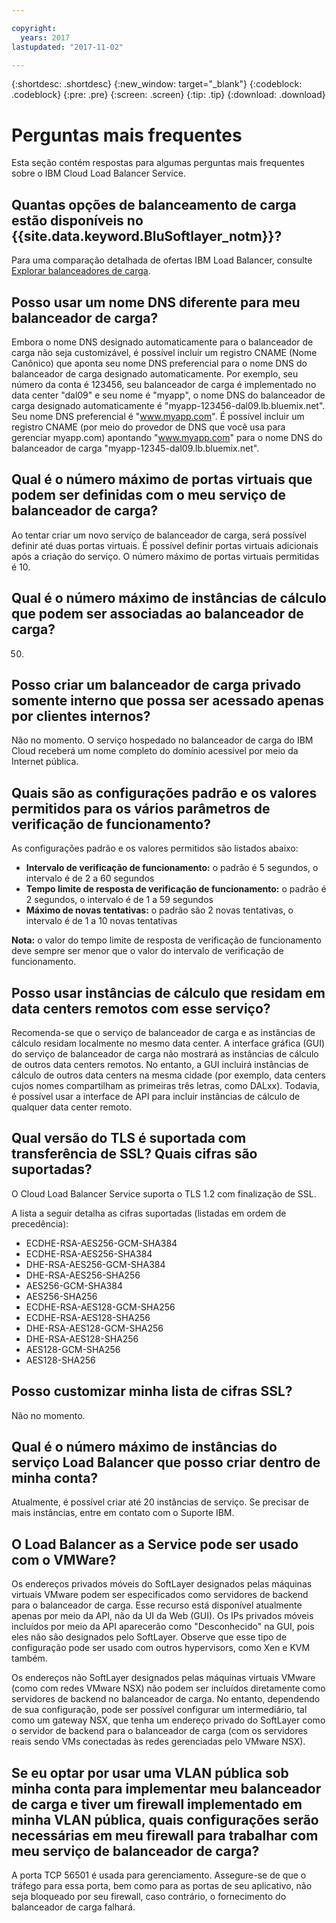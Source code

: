 ```yaml
---

copyright:
  years: 2017
lastupdated: "2017-11-02"

---
```


{:shortdesc: .shortdesc}
{:new_window: target="_blank"}
{:codeblock: .codeblock}
{:pre: .pre}
{:screen: .screen}
{:tip: .tip}
{:download: .download}

# Perguntas mais frequentes

Esta seção contém respostas para algumas perguntas mais frequentes sobre o IBM Cloud Load Balancer Service.

## Quantas opções de balanceamento de carga estão disponíveis no {{site.data.keyword.BluSoftlayer_notm}}?

Para uma comparação detalhada de ofertas IBM Load Balancer, consulte [Explorar balanceadores de carga](https://dev-console.bluemix.net/docs/infrastructure/loadbalancer-service/explore-load-balancers.html#explore-load-balancers).

## Posso usar um nome DNS diferente para meu balanceador de carga?

Embora o nome DNS designado automaticamente para o balanceador de carga não seja customizável, é possível incluir um registro CNAME (Nome Canônico) que aponta seu nome DNS preferencial para o nome DNS do balanceador de carga designado automaticamente. Por exemplo, seu número da conta é 123456, seu balanceador de carga é implementado no data center "dal09" e seu nome é "myapp", o nome DNS do balanceador de carga designado automaticamente é "myapp-123456-dal09.lb.bluemix.net". Seu nome DNS preferencial é "www.myapp.com". É possível incluir um registro CNAME (por meio do provedor de DNS que você usa para gerenciar myapp.com) apontando "www.myapp.com" para o nome DNS do balanceador de carga "myapp-12345-dal09.lb.bluemix.net".

## Qual é o número máximo de portas virtuais que podem ser definidas com o meu serviço de balanceador de carga?

Ao tentar criar um novo serviço de balanceador de carga, será possível definir até duas portas virtuais. É possível definir portas virtuais adicionais após a criação do serviço. O número máximo de portas virtuais permitidas é 10. 

## Qual é o número máximo de instâncias de cálculo que podem ser associadas ao balanceador de carga?

50.

## Posso criar um balanceador de carga privado somente interno que possa ser acessado apenas por clientes internos?  

Não no momento. O serviço hospedado no balanceador de carga do IBM Cloud receberá um nome completo do domínio acessível por meio da Internet pública. 

## Quais são as configurações padrão e os valores permitidos para os vários parâmetros de verificação de funcionamento?

As configurações padrão e os valores permitidos são listados abaixo:

* **Intervalo de verificação de funcionamento:** o padrão é 5 segundos, o intervalo é de 2 a 60 segundos
* **Tempo limite de resposta de verificação de funcionamento:** o padrão é 2 segundos, o intervalo é de 1 a 59 segundos
* **Máximo de novas tentativas:** o padrão são 2 novas tentativas, o intervalo é de 1 a 10 novas tentativas

**Nota:** o valor do tempo limite de resposta de verificação de funcionamento deve sempre ser menor que o valor do intervalo de verificação de funcionamento. 

## Posso usar instâncias de cálculo que residam em data centers remotos com esse serviço? 

Recomenda-se que o serviço de balanceador de carga e as instâncias de cálculo residam localmente no mesmo data center. A interface gráfica (GUI) do serviço de balanceador de carga não mostrará as instâncias de cálculo de outros data centers remotos. No entanto, a GUI incluirá instâncias de cálculo de outros data centers na mesma cidade (por exemplo, data centers cujos nomes compartilham as primeiras três letras, como DALxx). Todavia, é possível usar a interface de API para incluir instâncias de cálculo de qualquer data center remoto. 

## Qual versão do TLS é suportada com transferência de SSL? Quais cifras são suportadas?

O Cloud Load Balancer Service suporta o TLS 1.2 com finalização de SSL. 

A lista a seguir detalha as cifras suportadas (listadas em ordem de precedência):  

* ECDHE-RSA-AES256-GCM-SHA384 
* ECDHE-RSA-AES256-SHA384 
* DHE-RSA-AES256-GCM-SHA384 
* DHE-RSA-AES256-SHA256 
* AES256-GCM-SHA384 
* AES256-SHA256 
* ECDHE-RSA-AES128-GCM-SHA256 
* ECDHE-RSA-AES128-SHA256 
* DHE-RSA-AES128-GCM-SHA256 
* DHE-RSA-AES128-SHA256 
* AES128-GCM-SHA256 
* AES128-SHA256 

## Posso customizar minha lista de cifras SSL?

Não no momento.

## Qual é o número máximo de instâncias do serviço Load Balancer que posso criar dentro de minha conta? 

Atualmente, é possível criar até 20 instâncias de serviço. Se precisar de mais instâncias, entre em contato com o Suporte IBM. 

## O Load Balancer as a Service pode ser usado com o VMWare? 

Os endereços privados móveis do SoftLayer designados pelas máquinas virtuais VMware podem ser especificados como servidores de backend para o balanceador de carga. Esse recurso está disponível atualmente apenas por meio da API, não da UI da Web (GUI). Os IPs privados móveis incluídos por meio da API aparecerão como "Desconhecido" na GUI, pois eles não são designados pelo SoftLayer. Observe que esse tipo de configuração pode ser usado com outros hypervisors, como Xen e KVM também.

Os endereços não SoftLayer designados pelas máquinas virtuais VMware (como com redes VMware NSX) não podem ser incluídos diretamente como servidores de
backend no balanceador de carga. No entanto, dependendo de sua configuração, pode ser possível configurar um intermediário, tal como um gateway NSX, que tenha um endereço privado do SoftLayer como o servidor de backend para o balanceador de carga (com os servidores reais sendo VMs conectadas às redes gerenciadas pelo VMware NSX).

## Se eu optar por usar uma VLAN pública sob minha conta para implementar meu balanceador de carga e tiver um firewall implementado em minha VLAN pública, quais configurações serão necessárias em meu firewall para trabalhar com meu serviço de balanceador de carga?

A porta TCP 56501 é usada para gerenciamento. Assegure-se de que o tráfego para essa porta, bem como para as portas de seu aplicativo, não seja bloqueado por seu firewall, caso contrário, o fornecimento do balanceador de carga falhará.

